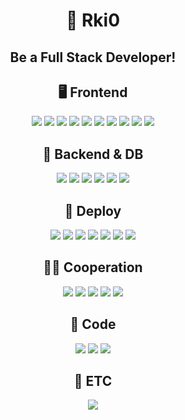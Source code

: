 <h1 align="center">🦊 Rki0</h1>
<h2 align="center">Be a Full Stack Developer!</h2>

<div align="center" >
  <h2 align="center">🖥️ Frontend</h2>
  
  <div align="center" >
    <img src="https://img.shields.io/badge/HTML5-E34F26?style=flat-square&logo=HTML5&logoColor=white"/>
    <img src="https://img.shields.io/badge/CSS3-1572B6?style=flat-square&logo=CSS3&logoColor=white"/>
    <img src="https://img.shields.io/badge/TailwindCSS-06B6D4?style=flat-square&logo=TAILWINDCSS&logoColor=white"/>
    <img src="https://img.shields.io/badge/styled-components-DB7093?style=flat-square&logo=styled-components&logoColor=white"/>
    <img src="https://img.shields.io/badge/SASS-CC6699?style=flat-square&logo=SASS&logoColor=white"/>
    <img src="https://img.shields.io/badge/Bootstrap-7952B3?style=flat-square&logo=Bootstrap&logoColor=white"/>
    <img src="https://img.shields.io/badge/JavaScript-F7DF1E?style=flat-square&logo=JavaScript&logoColor=white"/>
    <img src="https://img.shields.io/badge/TypeScript-3178C6?style=flat-square&logo=TypeScript&logoColor=white"/>
    <img src="https://img.shields.io/badge/React-61DAFB?style=flat-square&logo=React&logoColor=white"/>
    <img src="https://img.shields.io/badge/Next-000000?style=flat-square&logo=Next.js&logoColor=white"/>
  </div>
</div>


<div align="center" >
  <h2 align="center">🔐 Backend & DB</h2>
  
  <div align="center" >
    <img src="https://img.shields.io/badge/Node.Js-339933?style=flat-square&logo=Node.js&logoColor=white"/>
    <img src="https://img.shields.io/badge/TypeScript-3178C6?style=flat-square&logo=TypeScript&logoColor=white"/>
    <img src="https://img.shields.io/badge/express-000000?style=flat-square&logo=express&logoColor=white"/>
    <img src="https://img.shields.io/badge/MongoDB-47A248?style=flat-square&logo=MongoDB&logoColor=white"/>
    <img src="https://img.shields.io/badge/MySQL-4479A1?style=flat-square&logo=MySQL&logoColor=white"/>
    <img src="https://img.shields.io/badge/mongoose-880000?style=flat-square&logo=mongoose&logoColor=white"/>
  </div>
</div>

<div align="center" >
  <h2 align="center">📱 Deploy</h2>
  
  <div align="center" >
    <img src="https://img.shields.io/badge/Netlify-00C7B7?style=flat-square&logo=Netlify&logoColor=white"/>
    <img src="https://img.shields.io/badge/Vercel-000000?style=flat-square&logo=Vercel&logoColor=white"/>
    <img src="https://img.shields.io/badge/Heroku-430098?style=flat-square&logo=Heroku&logoColor=white"/>
    <img src="https://img.shields.io/badge/GitHub Pages-222222?style=flat-square&logo=GitHubPages&logoColor=white"/>
    <img src="https://img.shields.io/badge/AWS EC2-FF9900?style=flat-square&logo=amazonec2&logoColor=white"/>
    <img src="https://img.shields.io/badge/AWS RDS-527FFF?style=flat-square&logo=amazonrds&logoColor=white"/>
    <img src="https://img.shields.io/badge/AWS S3-569A31?style=flat-square&logo=amazons3&logoColor=white"/>
  </div>
</div>

<div align="center" >
  <h2 align="center">🤝🏻 Cooperation</h2>
  
  <div align="center" >
    <img src="https://img.shields.io/badge/Jira-0052CC?style=flat-square&logo=Jira&logoColor=white"/>
    <img src="https://img.shields.io/badge/Trello-0052CC?style=flat-square&logo=Trello&logoColor=white"/>
    <img src="https://img.shields.io/badge/Slack-4A154B?style=flat-square&logo=Slack&logoColor=white"/>
    <img src="https://img.shields.io/badge/Notion-000000?style=flat-square&logo=Notion&logoColor=white"/>
    <img src="https://img.shields.io/badge/Discord-5865F2?style=flat-square&logo=Discord&logoColor=white"/>
  </div>
</div>

<div align="center" >
  <h2 align="center">🎵 Code</h2>
  
  <div align="center" >
    <img src="https://img.shields.io/badge/Git-F05032?style=flat-square&logo=Git&logoColor=white"/>
    <img src="https://img.shields.io/badge/Github-181717?style=flat-square&logo=Github&logoColor=white"/>
    <img src="https://img.shields.io/badge/GitLab-FC6D26?style=flat-square&logo=GitLab&logoColor=white"/>
  </div>
</div>

<div align="center" >
  <h2 align="center">🍕 ETC</h2>
  
  <div align="center" >
    <img src="https://img.shields.io/badge/Docker-2496ED?style=flat-square&logo=Docker&logoColor=white"/>
  </div>
</div>
